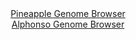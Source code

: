 <div id="Pineapple_Genome_Browser" align="center">
  <a href="https://igv.org/app/?sessionURL=blob:zZNda9swGIX_i6BlA8eW7NiuDWEkbbOlaZsuaRqaUoxsy45WW3IkOXYS8t.nlY3drNBcbAwEkl70cc7Roz3YECEpZyAEtolcEyFgALnizQyXVUFucUkkCDNcSGIAQTIiCEsICPcgw1Lh.fRa71wpVcnQsqiqOiVmOTelY.IS7zjDjTQTXlrnvChwzAVWXEhrIPCGWzTfdBoS46oy9d2O6VopVtjCRbXiTHKrIiyPGn1e9KsU5YTxkkRlXSj6KiDSerTG1Mzwp_5i1k8SIuWYbEdprz8e9R.cy_nys3e.nE..LObe4nRGc4ZVLUiv5Sf2sEHOtL3fvVx7UM8my68D3d0o9nI75CfOxellW1FBZA_5yHd8LzhzdDyUpaT9n5zrRo90PyhaAVNct_n5zbobJxd3tqO9D.RZ_Nh9w_nBAAVPas0DSFbCDxE0HOgZru11fgzRmQFhoPMRnILw6dkASuDkRS9_2gO1rTQ1QJJ1_QqQAbhIiQBhJ4DQR0Fgu12_C4MAHYw9qEXx98IdzqeBD.2.bXtRRgulkU4jySppYsbMTZKZ.e7ININJNvUbd9e6D5f1.D4Z5kNnsrtGV.3NH7Psav_66tcH1Ebfo.ifcPceIaaKj4VtlK.glz94W_25puvHRH4bLMfZcnSVLdb5mwEdF07GRYmVXq8revqTtw0WFDOlCxsqaUwLqrYLnSNvQIhsR2MLEl5wzSEQefwBGtBALvz4G0_n8Hz4Dg--">Pineapple Genome Browser</a>
</div>
<div id="Alphonso_Genome_Browser" align="center">
  <a href="https://igv.org/app/?sessionURL=blob:zZJRb5swFIX_i6VWm0TAQAgBKZpoSrY0Xasky9K1qpABQ7wam9gGmkb573OrTXtZpeZh0yQ_2FfXvuccf3vQYiEJZyAEjml7pm0DA8gN75aoqim.QhWWICwQldgAAhdYYJZhEO5BgaRCq8WlvrlRqpahZRFV9yrESm5K10QVeuIMddLMeGWNOaUo5QIpLqR1JlDLLVK2vQ6nqK5NPds1PStHClmI1hvOJLdqzMqk0.8lv0pJiRmvcFI1VJEXAYnWozXmZoE.ROtllGVYyhneTfNRNJtGX914dftxML5dXX9arwbr0yUpGVKNwKM.ihcXKb3axLeXJ85ZSsZifV5srydwguIT9_w0fqyJwHJk.7bv.oPAG.poCMvx4__kWi9ypHM1fyiuo4fiO3vMJzBWY8LihQvrYNh_xffBAJRnjSYBZBvhhzY0XDgwPGfQe97aQwPCQKcjOAHh3b0BlEDZg26_2wO1qzUvQOJt84KOAbjIsQBhL4DQt4PA8fp.HwaBfTD2oBH070U7WS0CHzqR4wySglClYc4TyWppIsbMNivM8unILIeN1x8u5s0NmV6IOequPtNOeXO0W3SvMqRHv3yfNvoWRf.EurcIMVV6LGrptqpL2I7PaRbNvnXRF7Htz6aTixse_TGeZ4iOi6bgokJK9.uKPv6krUWCIKZ0oSWSpIQStVvrFHkHQttxNbQg45RrCoEo03fQgIbtwfe_4XQP94cf">Alphonso Genome Browser</a>
</div>
